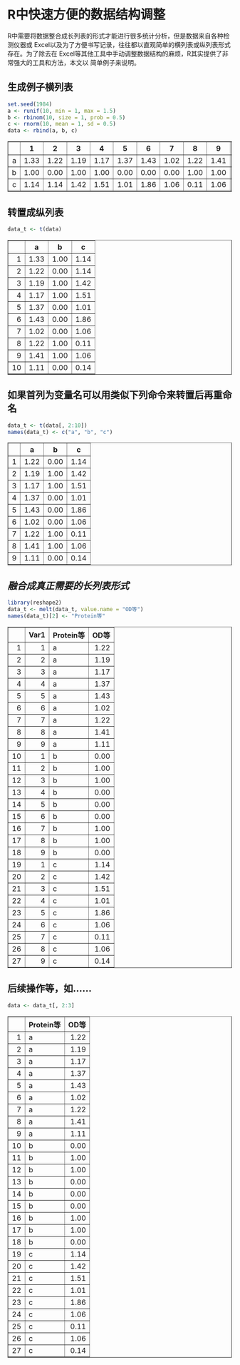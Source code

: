 R中快速方便的数据结构调整
========================================================

R中需要将数据整合成长列表的形式才能进行很多统计分析，但是数据来自各种检测仪器或
Excel以及为了方便书写记录，往往都以直观简单的横列表或纵列表形式存在。为了除去在
Excel等其他工具中手动调整数据结构的麻烦，R其实提供了非常强大的工具和方法，本文以
简单例子来说明。

## 生成例子横列表

```r
set.seed(1984)
a <- runif(10, min = 1, max = 1.5)
b <- rbinom(10, size = 1, prob = 0.5)
c <- rnorm(10, mean = 1, sd = 0.5)
data <- rbind(a, b, c)
```


<!-- html table generated in R 3.0.2 by xtable 1.7-1 package -->
<!-- Wed Dec  4 17:05:28 2013 -->
<TABLE border=1>
<TR> <TH>  </TH> <TH> 1 </TH> <TH> 2 </TH> <TH> 3 </TH> <TH> 4 </TH> <TH> 5 </TH> <TH> 6 </TH> <TH> 7 </TH> <TH> 8 </TH> <TH> 9 </TH> <TH> 10 </TH>  </TR>
  <TR> <TD align="right"> a </TD> <TD align="right"> 1.33 </TD> <TD align="right"> 1.22 </TD> <TD align="right"> 1.19 </TD> <TD align="right"> 1.17 </TD> <TD align="right"> 1.37 </TD> <TD align="right"> 1.43 </TD> <TD align="right"> 1.02 </TD> <TD align="right"> 1.22 </TD> <TD align="right"> 1.41 </TD> <TD align="right"> 1.11 </TD> </TR>
  <TR> <TD align="right"> b </TD> <TD align="right"> 1.00 </TD> <TD align="right"> 0.00 </TD> <TD align="right"> 1.00 </TD> <TD align="right"> 1.00 </TD> <TD align="right"> 0.00 </TD> <TD align="right"> 0.00 </TD> <TD align="right"> 0.00 </TD> <TD align="right"> 1.00 </TD> <TD align="right"> 1.00 </TD> <TD align="right"> 0.00 </TD> </TR>
  <TR> <TD align="right"> c </TD> <TD align="right"> 1.14 </TD> <TD align="right"> 1.14 </TD> <TD align="right"> 1.42 </TD> <TD align="right"> 1.51 </TD> <TD align="right"> 1.01 </TD> <TD align="right"> 1.86 </TD> <TD align="right"> 1.06 </TD> <TD align="right"> 0.11 </TD> <TD align="right"> 1.06 </TD> <TD align="right"> 0.14 </TD> </TR>
   </TABLE>


## 转置成纵列表

```r
data_t <- t(data)
```


<!-- html table generated in R 3.0.2 by xtable 1.7-1 package -->
<!-- Wed Dec  4 17:05:28 2013 -->
<TABLE border=1>
<TR> <TH>  </TH> <TH> a </TH> <TH> b </TH> <TH> c </TH>  </TR>
  <TR> <TD align="right"> 1 </TD> <TD align="right"> 1.33 </TD> <TD align="right"> 1.00 </TD> <TD align="right"> 1.14 </TD> </TR>
  <TR> <TD align="right"> 2 </TD> <TD align="right"> 1.22 </TD> <TD align="right"> 0.00 </TD> <TD align="right"> 1.14 </TD> </TR>
  <TR> <TD align="right"> 3 </TD> <TD align="right"> 1.19 </TD> <TD align="right"> 1.00 </TD> <TD align="right"> 1.42 </TD> </TR>
  <TR> <TD align="right"> 4 </TD> <TD align="right"> 1.17 </TD> <TD align="right"> 1.00 </TD> <TD align="right"> 1.51 </TD> </TR>
  <TR> <TD align="right"> 5 </TD> <TD align="right"> 1.37 </TD> <TD align="right"> 0.00 </TD> <TD align="right"> 1.01 </TD> </TR>
  <TR> <TD align="right"> 6 </TD> <TD align="right"> 1.43 </TD> <TD align="right"> 0.00 </TD> <TD align="right"> 1.86 </TD> </TR>
  <TR> <TD align="right"> 7 </TD> <TD align="right"> 1.02 </TD> <TD align="right"> 0.00 </TD> <TD align="right"> 1.06 </TD> </TR>
  <TR> <TD align="right"> 8 </TD> <TD align="right"> 1.22 </TD> <TD align="right"> 1.00 </TD> <TD align="right"> 0.11 </TD> </TR>
  <TR> <TD align="right"> 9 </TD> <TD align="right"> 1.41 </TD> <TD align="right"> 1.00 </TD> <TD align="right"> 1.06 </TD> </TR>
  <TR> <TD align="right"> 10 </TD> <TD align="right"> 1.11 </TD> <TD align="right"> 0.00 </TD> <TD align="right"> 0.14 </TD> </TR>
   </TABLE>


## 如果首列为变量名可以用类似下列命令来转置后再重命名

```r
data_t <- t(data[, 2:10])
names(data_t) <- c("a", "b", "c")
```


<!-- html table generated in R 3.0.2 by xtable 1.7-1 package -->
<!-- Wed Dec  4 17:05:28 2013 -->
<TABLE border=1>
<TR> <TH>  </TH> <TH> a </TH> <TH> b </TH> <TH> c </TH>  </TR>
  <TR> <TD align="right"> 1 </TD> <TD align="right"> 1.22 </TD> <TD align="right"> 0.00 </TD> <TD align="right"> 1.14 </TD> </TR>
  <TR> <TD align="right"> 2 </TD> <TD align="right"> 1.19 </TD> <TD align="right"> 1.00 </TD> <TD align="right"> 1.42 </TD> </TR>
  <TR> <TD align="right"> 3 </TD> <TD align="right"> 1.17 </TD> <TD align="right"> 1.00 </TD> <TD align="right"> 1.51 </TD> </TR>
  <TR> <TD align="right"> 4 </TD> <TD align="right"> 1.37 </TD> <TD align="right"> 0.00 </TD> <TD align="right"> 1.01 </TD> </TR>
  <TR> <TD align="right"> 5 </TD> <TD align="right"> 1.43 </TD> <TD align="right"> 0.00 </TD> <TD align="right"> 1.86 </TD> </TR>
  <TR> <TD align="right"> 6 </TD> <TD align="right"> 1.02 </TD> <TD align="right"> 0.00 </TD> <TD align="right"> 1.06 </TD> </TR>
  <TR> <TD align="right"> 7 </TD> <TD align="right"> 1.22 </TD> <TD align="right"> 1.00 </TD> <TD align="right"> 0.11 </TD> </TR>
  <TR> <TD align="right"> 8 </TD> <TD align="right"> 1.41 </TD> <TD align="right"> 1.00 </TD> <TD align="right"> 1.06 </TD> </TR>
  <TR> <TD align="right"> 9 </TD> <TD align="right"> 1.11 </TD> <TD align="right"> 0.00 </TD> <TD align="right"> 0.14 </TD> </TR>
   </TABLE>


## *融合成真正需要的长列表形式*

```r
library(reshape2)
data_t <- melt(data_t, value.name = "OD等")
names(data_t)[2] <- "Protein等"
```


<!-- html table generated in R 3.0.2 by xtable 1.7-1 package -->
<!-- Wed Dec  4 17:05:28 2013 -->
<TABLE border=1>
<TR> <TH>  </TH> <TH> Var1 </TH> <TH> Protein等 </TH> <TH> OD等 </TH>  </TR>
  <TR> <TD align="right"> 1 </TD> <TD align="right">   1 </TD> <TD> a </TD> <TD align="right"> 1.22 </TD> </TR>
  <TR> <TD align="right"> 2 </TD> <TD align="right">   2 </TD> <TD> a </TD> <TD align="right"> 1.19 </TD> </TR>
  <TR> <TD align="right"> 3 </TD> <TD align="right">   3 </TD> <TD> a </TD> <TD align="right"> 1.17 </TD> </TR>
  <TR> <TD align="right"> 4 </TD> <TD align="right">   4 </TD> <TD> a </TD> <TD align="right"> 1.37 </TD> </TR>
  <TR> <TD align="right"> 5 </TD> <TD align="right">   5 </TD> <TD> a </TD> <TD align="right"> 1.43 </TD> </TR>
  <TR> <TD align="right"> 6 </TD> <TD align="right">   6 </TD> <TD> a </TD> <TD align="right"> 1.02 </TD> </TR>
  <TR> <TD align="right"> 7 </TD> <TD align="right">   7 </TD> <TD> a </TD> <TD align="right"> 1.22 </TD> </TR>
  <TR> <TD align="right"> 8 </TD> <TD align="right">   8 </TD> <TD> a </TD> <TD align="right"> 1.41 </TD> </TR>
  <TR> <TD align="right"> 9 </TD> <TD align="right">   9 </TD> <TD> a </TD> <TD align="right"> 1.11 </TD> </TR>
  <TR> <TD align="right"> 10 </TD> <TD align="right">   1 </TD> <TD> b </TD> <TD align="right"> 0.00 </TD> </TR>
  <TR> <TD align="right"> 11 </TD> <TD align="right">   2 </TD> <TD> b </TD> <TD align="right"> 1.00 </TD> </TR>
  <TR> <TD align="right"> 12 </TD> <TD align="right">   3 </TD> <TD> b </TD> <TD align="right"> 1.00 </TD> </TR>
  <TR> <TD align="right"> 13 </TD> <TD align="right">   4 </TD> <TD> b </TD> <TD align="right"> 0.00 </TD> </TR>
  <TR> <TD align="right"> 14 </TD> <TD align="right">   5 </TD> <TD> b </TD> <TD align="right"> 0.00 </TD> </TR>
  <TR> <TD align="right"> 15 </TD> <TD align="right">   6 </TD> <TD> b </TD> <TD align="right"> 0.00 </TD> </TR>
  <TR> <TD align="right"> 16 </TD> <TD align="right">   7 </TD> <TD> b </TD> <TD align="right"> 1.00 </TD> </TR>
  <TR> <TD align="right"> 17 </TD> <TD align="right">   8 </TD> <TD> b </TD> <TD align="right"> 1.00 </TD> </TR>
  <TR> <TD align="right"> 18 </TD> <TD align="right">   9 </TD> <TD> b </TD> <TD align="right"> 0.00 </TD> </TR>
  <TR> <TD align="right"> 19 </TD> <TD align="right">   1 </TD> <TD> c </TD> <TD align="right"> 1.14 </TD> </TR>
  <TR> <TD align="right"> 20 </TD> <TD align="right">   2 </TD> <TD> c </TD> <TD align="right"> 1.42 </TD> </TR>
  <TR> <TD align="right"> 21 </TD> <TD align="right">   3 </TD> <TD> c </TD> <TD align="right"> 1.51 </TD> </TR>
  <TR> <TD align="right"> 22 </TD> <TD align="right">   4 </TD> <TD> c </TD> <TD align="right"> 1.01 </TD> </TR>
  <TR> <TD align="right"> 23 </TD> <TD align="right">   5 </TD> <TD> c </TD> <TD align="right"> 1.86 </TD> </TR>
  <TR> <TD align="right"> 24 </TD> <TD align="right">   6 </TD> <TD> c </TD> <TD align="right"> 1.06 </TD> </TR>
  <TR> <TD align="right"> 25 </TD> <TD align="right">   7 </TD> <TD> c </TD> <TD align="right"> 0.11 </TD> </TR>
  <TR> <TD align="right"> 26 </TD> <TD align="right">   8 </TD> <TD> c </TD> <TD align="right"> 1.06 </TD> </TR>
  <TR> <TD align="right"> 27 </TD> <TD align="right">   9 </TD> <TD> c </TD> <TD align="right"> 0.14 </TD> </TR>
   </TABLE>


## 后续操作等，如……

```r
data <- data_t[, 2:3]
```


<!-- html table generated in R 3.0.2 by xtable 1.7-1 package -->
<!-- Wed Dec  4 17:05:28 2013 -->
<TABLE border=1>
<TR> <TH>  </TH> <TH> Protein等 </TH> <TH> OD等 </TH>  </TR>
  <TR> <TD align="right"> 1 </TD> <TD> a </TD> <TD align="right"> 1.22 </TD> </TR>
  <TR> <TD align="right"> 2 </TD> <TD> a </TD> <TD align="right"> 1.19 </TD> </TR>
  <TR> <TD align="right"> 3 </TD> <TD> a </TD> <TD align="right"> 1.17 </TD> </TR>
  <TR> <TD align="right"> 4 </TD> <TD> a </TD> <TD align="right"> 1.37 </TD> </TR>
  <TR> <TD align="right"> 5 </TD> <TD> a </TD> <TD align="right"> 1.43 </TD> </TR>
  <TR> <TD align="right"> 6 </TD> <TD> a </TD> <TD align="right"> 1.02 </TD> </TR>
  <TR> <TD align="right"> 7 </TD> <TD> a </TD> <TD align="right"> 1.22 </TD> </TR>
  <TR> <TD align="right"> 8 </TD> <TD> a </TD> <TD align="right"> 1.41 </TD> </TR>
  <TR> <TD align="right"> 9 </TD> <TD> a </TD> <TD align="right"> 1.11 </TD> </TR>
  <TR> <TD align="right"> 10 </TD> <TD> b </TD> <TD align="right"> 0.00 </TD> </TR>
  <TR> <TD align="right"> 11 </TD> <TD> b </TD> <TD align="right"> 1.00 </TD> </TR>
  <TR> <TD align="right"> 12 </TD> <TD> b </TD> <TD align="right"> 1.00 </TD> </TR>
  <TR> <TD align="right"> 13 </TD> <TD> b </TD> <TD align="right"> 0.00 </TD> </TR>
  <TR> <TD align="right"> 14 </TD> <TD> b </TD> <TD align="right"> 0.00 </TD> </TR>
  <TR> <TD align="right"> 15 </TD> <TD> b </TD> <TD align="right"> 0.00 </TD> </TR>
  <TR> <TD align="right"> 16 </TD> <TD> b </TD> <TD align="right"> 1.00 </TD> </TR>
  <TR> <TD align="right"> 17 </TD> <TD> b </TD> <TD align="right"> 1.00 </TD> </TR>
  <TR> <TD align="right"> 18 </TD> <TD> b </TD> <TD align="right"> 0.00 </TD> </TR>
  <TR> <TD align="right"> 19 </TD> <TD> c </TD> <TD align="right"> 1.14 </TD> </TR>
  <TR> <TD align="right"> 20 </TD> <TD> c </TD> <TD align="right"> 1.42 </TD> </TR>
  <TR> <TD align="right"> 21 </TD> <TD> c </TD> <TD align="right"> 1.51 </TD> </TR>
  <TR> <TD align="right"> 22 </TD> <TD> c </TD> <TD align="right"> 1.01 </TD> </TR>
  <TR> <TD align="right"> 23 </TD> <TD> c </TD> <TD align="right"> 1.86 </TD> </TR>
  <TR> <TD align="right"> 24 </TD> <TD> c </TD> <TD align="right"> 1.06 </TD> </TR>
  <TR> <TD align="right"> 25 </TD> <TD> c </TD> <TD align="right"> 0.11 </TD> </TR>
  <TR> <TD align="right"> 26 </TD> <TD> c </TD> <TD align="right"> 1.06 </TD> </TR>
  <TR> <TD align="right"> 27 </TD> <TD> c </TD> <TD align="right"> 0.14 </TD> </TR>
   </TABLE>

